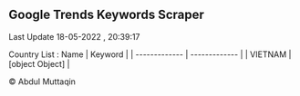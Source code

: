 

## Google Trends Keywords Scraper 
 
Last Update 18-05-2022 , 20:39:17

Country List :
 Name  | Keyword |
| ------------- | ------------- |
| VIETNAM | [object Object] |



© Abdul Muttaqin 
